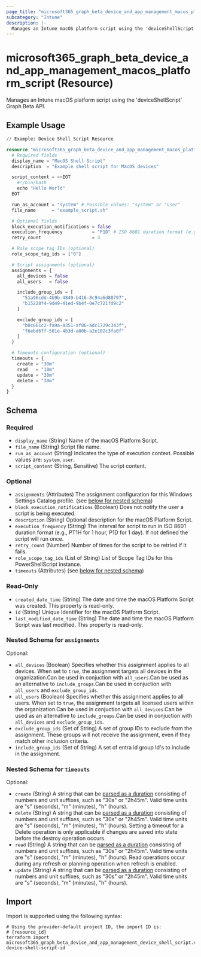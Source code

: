 ```yaml
---
page_title: "microsoft365_graph_beta_device_and_app_management_macos_platform_script Resource - terraform-provider-microsoft365"
subcategory: "Intune"
description: |-
  Manages an Intune macOS platform script using the 'deviceShellScript' Graph Beta API.
---
```


# microsoft365_graph_beta_device_and_app_management_macos_platform_script (Resource)

Manages an Intune macOS platform script using the 'deviceShellScript' Graph Beta API.

## Example Usage

```terraform
// Example: Device Shell Script Resource

resource "microsoft365_graph_beta_device_and_app_management_macos_platform_script" "example" {
  # Required fields
  display_name = "MacOS Shell Script"
  description  = "Example shell script for MacOS devices"

  script_content = <<EOT
    #!/bin/bash
    echo "Hello World"
  EOT

  run_as_account = "system" # Possible values: "system" or "user"
  file_name      = "example_script.sh"

  # Optional fields
  block_execution_notifications = false
  execution_frequency           = "P1D" # ISO 8601 duration format (e.g., P1D for 1 day, PT1H for 1 hour)
  retry_count                   = 3

  # Role scope tag IDs (optional)
  role_scope_tag_ids = ["0"]

  # Script assignments (optional)
  assignments = {
    all_devices = false
    all_users   = false

    include_group_ids = [
      "51a96cdd-4b9b-4849-b416-8c94a6d88797",
      "b15228f4-9d49-41ed-9b4f-0e7c721fd9c2"
    ]

    exclude_group_ids = [
      "b8c661c2-fa9a-4351-af86-adc1729c343f",
      "f6ebd6ff-501e-4b3d-a00b-a2e102c3fa0f"
    ]
  }

  # Timeouts configuration (optional)
  timeouts = {
    create = "30m"
    read   = "10m"
    update = "30m"
    delete = "30m"
  }
}
```

<!-- schema generated by tfplugindocs -->
## Schema

### Required

- `display_name` (String) Name of the macOS Platform Script.
- `file_name` (String) Script file name.
- `run_as_account` (String) Indicates the type of execution context. Possible values are: `system`, `user`.
- `script_content` (String, Sensitive) The script content.

### Optional

- `assignments` (Attributes) The assignment configuration for this Windows Settings Catalog profile. (see [below for nested schema](#nestedatt--assignments))
- `block_execution_notifications` (Boolean) Does not notify the user a script is being executed.
- `description` (String) Optional description for the macOS Platform Script.
- `execution_frequency` (String) The interval for script to run in ISO 8601 duration format (e.g., PT1H for 1 hour, P1D for 1 day). If not defined the script will run once.
- `retry_count` (Number) Number of times for the script to be retried if it fails.
- `role_scope_tag_ids` (List of String) List of Scope Tag IDs for this PowerShellScript instance.
- `timeouts` (Attributes) (see [below for nested schema](#nestedatt--timeouts))

### Read-Only

- `created_date_time` (String) The date and time the macOS Platform Script was created. This property is read-only.
- `id` (String) Unique Identifier for the macOS Platform Script.
- `last_modified_date_time` (String) The date and time the macOS Platform Script was last modified. This property is read-only.

<a id="nestedatt--assignments"></a>
### Nested Schema for `assignments`

Optional:

- `all_devices` (Boolean) Specifies whether this assignment applies to all devices. When set to `true`, the assignment targets all devices in the organization.Can be used in conjuction with `all_users`.Can be used as an alternative to `include_groups`.Can be used in conjuction with `all_users` and `exclude_group_ids`.
- `all_users` (Boolean) Specifies whether this assignment applies to all users. When set to `true`, the assignment targets all licensed users within the organization.Can be used in conjuction with `all_devices`.Can be used as an alternative to `include_groups`.Can be used in conjuction with `all_devices` and `exclude_group_ids`.
- `exclude_group_ids` (Set of String) A set of group IDs to exclude from the assignment. These groups will not receive the assignment, even if they match other inclusion criteria.
- `include_group_ids` (Set of String) A set of entra id group Id's to include in the assignment.


<a id="nestedatt--timeouts"></a>
### Nested Schema for `timeouts`

Optional:

- `create` (String) A string that can be [parsed as a duration](https://pkg.go.dev/time#ParseDuration) consisting of numbers and unit suffixes, such as "30s" or "2h45m". Valid time units are "s" (seconds), "m" (minutes), "h" (hours).
- `delete` (String) A string that can be [parsed as a duration](https://pkg.go.dev/time#ParseDuration) consisting of numbers and unit suffixes, such as "30s" or "2h45m". Valid time units are "s" (seconds), "m" (minutes), "h" (hours). Setting a timeout for a Delete operation is only applicable if changes are saved into state before the destroy operation occurs.
- `read` (String) A string that can be [parsed as a duration](https://pkg.go.dev/time#ParseDuration) consisting of numbers and unit suffixes, such as "30s" or "2h45m". Valid time units are "s" (seconds), "m" (minutes), "h" (hours). Read operations occur during any refresh or planning operation when refresh is enabled.
- `update` (String) A string that can be [parsed as a duration](https://pkg.go.dev/time#ParseDuration) consisting of numbers and unit suffixes, such as "30s" or "2h45m". Valid time units are "s" (seconds), "m" (minutes), "h" (hours).

## Import

Import is supported using the following syntax:

```shell
# Using the provider-default project ID, the import ID is:
# {resource_id}
terraform import microsoft365_graph_beta_device_and_app_management_device_shell_script.example device-shell-script-id
```

